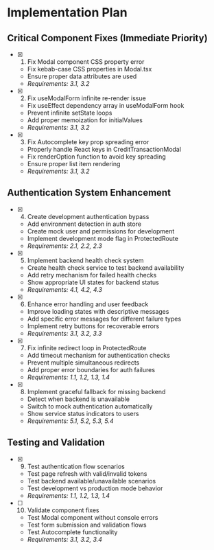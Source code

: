 # Implementation Plan

## Critical Component Fixes (Immediate Priority)

- [x] 1. Fix Modal component CSS property error


  - Fix kebab-case CSS properties in Modal.tsx
  - Ensure proper data attributes are used
  - _Requirements: 3.1, 3.2_

- [x] 2. Fix useModalForm infinite re-render issue


  - Fix useEffect dependency array in useModalForm hook
  - Prevent infinite setState loops
  - Add proper memoization for initialValues
  - _Requirements: 3.1, 3.2_

- [x] 3. Fix Autocomplete key prop spreading error


  - Properly handle React keys in CreditTransactionModal
  - Fix renderOption function to avoid key spreading
  - Ensure proper list item rendering
  - _Requirements: 3.1, 3.2_

## Authentication System Enhancement

- [x] 4. Create development authentication bypass


  - Add environment detection in auth store
  - Create mock user and permissions for development
  - Implement development mode flag in ProtectedRoute
  - _Requirements: 2.1, 2.2, 2.3_

- [x] 5. Implement backend health check system


  - Create health check service to test backend availability
  - Add retry mechanism for failed health checks
  - Show appropriate UI states for backend status
  - _Requirements: 4.1, 4.2, 4.3_

- [x] 6. Enhance error handling and user feedback


  - Improve loading states with descriptive messages
  - Add specific error messages for different failure types
  - Implement retry buttons for recoverable errors
  - _Requirements: 3.1, 3.2, 3.3_

- [x] 7. Fix infinite redirect loop in ProtectedRoute







  - Add timeout mechanism for authentication checks
  - Prevent multiple simultaneous redirects
  - Add proper error boundaries for auth failures
  - _Requirements: 1.1, 1.2, 1.3, 1.4_

- [x] 8. Implement graceful fallback for missing backend





  - Detect when backend is unavailable
  - Switch to mock authentication automatically
  - Show service status indicators to users
  - _Requirements: 5.1, 5.2, 5.3, 5.4_

## Testing and Validation

- [x] 9. Test authentication flow scenarios


  - Test page refresh with valid/invalid tokens
  - Test backend available/unavailable scenarios
  - Test development vs production mode behavior
  - _Requirements: 1.1, 1.2, 1.3, 1.4_




- [ ] 10. Validate component fixes
  - Test Modal component without console errors
  - Test form submission and validation flows
  - Test Autocomplete functionality
  - _Requirements: 3.1, 3.2, 3.4_
